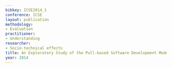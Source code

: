 ```yaml
---
bibkey: ICSE2014_1
conference: ICSE
layout: publication
methodology:
- Evaluation
practitioner:
- Understanding
researcher:
- Socio-technical effects
title: An Exploratory Study of the Pull-based Software Development Model
year: 2014
---
```

